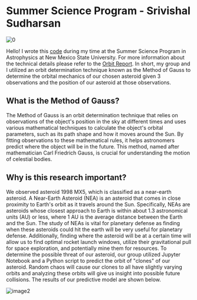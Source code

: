 # Summer Science Program - Srivishal Sudharsan



![0](https://github.com/Sridotcom/Method_of_Gauss/assets/66920443/0791a971-4538-49bb-ab6d-7e1dbc043c73)

Hello! I wrote this [code](https://github.com/Sridotcom/Summer-Science-Program-Research/blob/f172be3e3ce634de08416c2f20c158931e04efa8/method_of_gauss.py) during my time at the Summer Science Program in Astrophysics at New Mexico State University. For more information about the technical details please refer to the [Orbit Report](https://github.com/Sridotcom/Method_of_Gauss/blob/7fb87df81e02f0775e7f534a1a8cdf380b190f9e/Copy%20of%20SSP%20Orbit%20Report%20(2).pdf). In short, my group and I utilized an orbit determination technique known as the Method of Gauss to determine the orbital mechanics of our chosen asteroid given 3 observations and the position of our asteroid at those observations. 

## What is the Method of Gauss?
The Method of Gauss is an orbit determination technique that relies on  observations of the object's position in the sky at different times and uses various mathematical techniques to calculate the object's orbital parameters, such as its path shape and how it moves around the Sun. By fitting observations to these mathematical rules, it helps astronomers predict where the object will be in the future. This method, named after mathematician Carl Friedrich Gauss, is crucial for understanding the motion of celestial bodies.


## Why is this research important?
We observed asteroid 1998 MX5, which is classified as a near-earth asteroid. A Near-Earth Asteroid (NEA) is an asteroid that comes in close proximity to Earth's orbit as it travels around the Sun. Specifically, NEAs are asteroids whose closest approach to Earth is within about 1.3 astronomical units (AU) or less, where 1 AU is the average distance between the Earth and the Sun. The study of NEAs is vital for planetary defense as finding when these asteroids could hit the earth will be very useful for planetary defense. Additionally, finding where the asteroid will be at a certain time will allow us to find optimal rocket launch windows, utilize their gravitational pull for space exploration, and potentially mine them for resources. To determine the possible threat of our asteroid, our group utilized Jupyter Notebook and a Python script to predict the orbit of  "clones" of our asteroid. Random chaos will cause our clones to all have slightly varying orbits and analyzing these orbits will give us insight into possible future collisions. The results of our predictive model are shown below. 

![image2](https://github.com/Sridotcom/Summer-Science-Program-Research/assets/66920443/4c993d11-8e0c-49fa-a66a-e6a5337f9c20)










